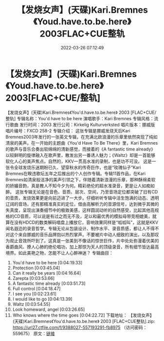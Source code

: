 ﻿---
title: 【发烧女声】(天碟)Kari.Bremnes《Youd.have.to.be.here》2003FLAC+CUE整轨
date: 2022-03-26 07:12:49
categories: 外语音乐
tags: 外语音乐
---
# 【发烧女声】(天碟)Kari.Bremnes《Youd.have.to.be.here》2003[FLAC+CUE/整轨]

【发烧女声】(天碟)Kari.Bremnes《You'd.have.to.be.here》 2003
[FLAC+CUE/整轨]
专辑名称：You'd have to be here
演唱歌手：Kari Bremnes
专辑风格：流行歌曲
发行时间：2003
发行公司：Kirkelig Kulturverksted
唱片版本：挪威版
唱片编号：FXCD 258-2
专辑介绍：
这张专辑是挪威发烧天后Kari
Bremnes2003年发行的一张英文专辑，在充满北欧浪漫的乐章里依然突现了纯如清泉的美声。在一开始的主题曲《You'd Have
To Be There》里，Kari Bremnes的歌声与音乐合奏出软绵绵的清新感觉，而接着的《A fantastic time
already》以较鲜明的旋律融入在歌声里，散发出另一番诱人魅力；《Waltz》却是一首能够软化人心的美声焦点。自然的，KKV一贯高水准的录制，也是功不可没。
这是一张令全球发烧乐迷期盼已久、望穿秋水的传奇巨作，也是“玫瑰仙子”Kari
Bremnes在睽违歌坛五年之后推出的个人创作专辑。专辑11首作品，在Kari
Bremnes如清泉般洁净的美声引领之下，伴随着清新浪漫的乐章，那种酥绵柔软的娇媚音韵，真是教人不知今夕为何。精彩绝伦的超水准录音，更是让人如痴如醉。
这张专辑无论是在音色、音质、层次、空间，乃至音场定位都突破了旧有CD的音质，发烧效果更是向前迈进了一大步。仔细听听专辑中活生饱满的动态、透明辽阔的音场，还有那精准真实的定位，借由高解析力的音源信号，达到微乎其微的失真度，呈现出演奏细节中的极致美感，这样圆润动听的自然感受，比起其他高规格的CD音质，可以说是有过之而无不及，足以和最优秀的模拟母带竞相媲美，就算在没有HDCD的数类解码唱盘上播放它，音响效果同样是“呱呱叫”，这就是KKV闻名遐迩的录音哲学。专辑无论从包装设计、制作水平、录音质感，都让人不得不对这个来自挪威的音乐品牌抱以热烈掌声。不要被片中动人细致的演出，以及那叹为观止音效所吓到了。这真是一张美到不像话的惊世巨作，片中处处弥漫着优美的香爵曲风、撩人心肺的绝伦唱功，加上那惊为天人的顶级录音，所有细节皆达最高境界。如此美艳之物，怎能不让人心醉神迷？
专辑曲目：
01. You'd have to be here
[0:04:19.33]
02. Protection
[0:03:45.04]
03. Can it really be years
[0:04:16.64]
04. Zarepta
[0:03:53.66]
05. A fantastic time already
[0:03:51.73]
06. Full control
[0:04:18.47]
07. I see you
[0:02:23.61]
08. I would like to go
[0:04:13.39]
09. Waltz
[0:03:54.55]
10. Look homeward, angel
[0:03:26.65]
11. Who knows where the time goes
[0:04:22.72]
下载地址：
【发烧女声】(天碟)Kari.Bremnes《You'd.have.to.be.here》 2003
[FLAC+CUE整轨].zip: https://url27.ctfile.com/f/9388027-557193291-fb8975
（访问密码：559675）
原文：[链接](https://blog.sina.com.cn/s/blog_1647c7e7601030wbk.html)